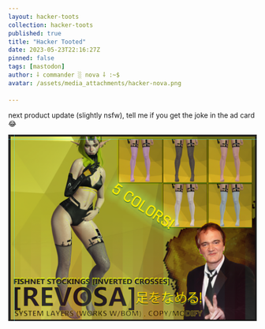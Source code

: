 ```yaml
---
layout: hacker-toots
collection: hacker-toots
published: true
title: "Hacker Tooted"
date: 2023-05-23T22:16:27Z
pinned: false
tags: [mastodon]
author: ⸸ commander ░ nova ⸸ :~$
avatar: /assets/media_attachments/hacker-nova.png

---
```


<p>next product update (slightly nsfw), tell me if you get the joke in the ad card 😂​</p>

![media](/assets/media_attachments/files/110/420/307/523/163/484/original/9f7ba8f155208c9d.png)
